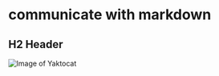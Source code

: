 # communicate with markdown
## H2 Header
![Image of Yaktocat](https://octodex.github.com/images/yaktocat.png)
